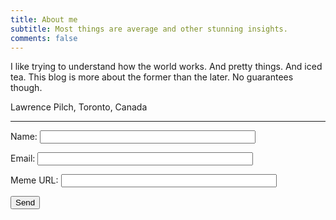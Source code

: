 ```yaml
---
title: About me
subtitle: Most things are average and other stunning insights.  
comments: false
---
```


I like trying to understand how the world works. And pretty things. And iced tea. This blog is more about the former than the later. No guarantees though.

Lawrence Pilch, Toronto, Canada

<hr>


<form name="submitMeme" action="/page/thanks">
  <p>
    <label>Name: <input type="text" name="name" size="40"></label>
  </p>
  <p>
    <label>Email: <input type="text" name="email" size="40"></label>
  </p>
  <p>
    <label>Meme URL: <input type="text" name="memeurl" size="40"></label>
  </p>
  <p>
    <button type="submit">Send</button>
  </p>
</form>
